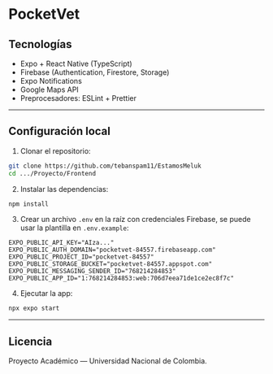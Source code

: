 #  PocketVet

## Tecnologías
- Expo + React Native (TypeScript)
- Firebase (Authentication, Firestore, Storage)
- Expo Notifications
- Google Maps API
- Preprocesadores: ESLint + Prettier 

---

## Configuración local

1. Clonar el repositorio:
```bash
git clone https://github.com/tebanspam11/EstamosMeluk
cd .../Proyecto/Frontend
```
   
2. Instalar las dependencias:
```bash
npm install
```

3. Crear un archivo ``.env`` en la raíz con credenciales Firebase, se puede usar la plantilla en ``.env.example``:
```env
EXPO_PUBLIC_API_KEY="AIza..."
EXPO_PUBLIC_AUTH_DOMAIN="pocketvet-84557.firebaseapp.com"
EXPO_PUBLIC_PROJECT_ID="pocketvet-84557"
EXPO_PUBLIC_STORAGE_BUCKET="pocketvet-84557.appspot.com"
EXPO_PUBLIC_MESSAGING_SENDER_ID="768214284853"
EXPO_PUBLIC_APP_ID="1:768214284853:web:706d7eea71de1ce2ec8f7c"
```

4. Ejecutar la app:

```bash
npx expo start
```

---

## Licencia

Proyecto Académico — Universidad Nacional de Colombia.

